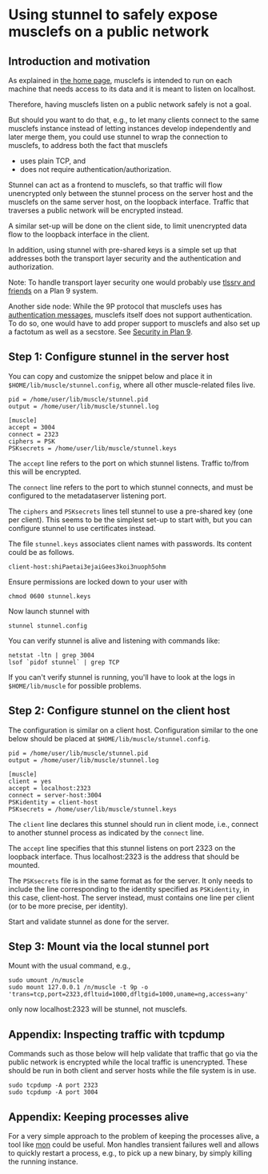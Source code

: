 # Using stunnel to safely expose musclefs on a public network

## Introduction and motivation

As explained in [the home page](https://github.com/nicolagi/muscle#goals),
musclefs is intended to run on each machine that needs access to its
data and it is meant to listen on localhost.

Therefore, having musclefs listen on a public network safely is not
a goal.

But should you want to do that, e.g., to let many clients connect
to the same musclefs instance instead of letting instances develop
independently and later merge them, you could use stunnel to wrap the
connection to musclefs, to address both the fact that musclefs

* uses plain TCP, and
* does not require authentication/authorization.

Stunnel can act as a frontend to musclefs, so that traffic will flow
unencrypted only between the stunnel process on the server host and the
musclefs on the same server host, on the loopback interface. Traffic
that traverses a public network will be encrypted instead.

A similar set-up will be done on the client side, to limit unencrypted
data flow to the loopback interface in the client.

In addition, using stunnel with pre-shared keys is a simple set up that
addresses both the transport layer security and the authentication and
authorization.

Note: To handle transport layer security one would probably use [tlssrv
and friends](http://man.cat-v.org/9front/8/tlssrv) on a Plan 9 system.

Another side node: While the 9P protocol that musclefs uses has [authentication
messages](https://9fans.github.io/plan9port/man/man9/attach.html),
musclefs itself does not support authentication. To do so,
one would have to add proper support to musclefs and also
set up a factotum as well as a secstore. See [Security in Plan
9](http://doc.cat-v.org/plan_9/4th_edition/papers/auth).

## Step 1: Configure stunnel in the server host

You can copy and customize the snippet below and place it in
`$HOME/lib/muscle/stunnel.config`, where all other muscle-related
files live.

```
pid = /home/user/lib/muscle/stunnel.pid
output = /home/user/lib/muscle/stunnel.log

[muscle]
accept = 3004
connect = 2323
ciphers = PSK
PSKsecrets = /home/user/lib/muscle/stunnel.keys
```

The `accept` line refers to the port on which stunnel listens. Traffic to/from
this will be encrypted.

The `connect` line refers to the port to which stunnel connects, and must be
configured to the metadataserver listening port.

The `ciphers` and `PSKsecrets` lines tell stunnel to use a pre-shared key (one
per client). This seems to be the simplest set-up to start with, but you can
configure stunnel to use certificates instead.

The file `stunnel.keys` associates client names with passwords. Its content
could be as follows.

```
client-host:shiPaetai3ejaiGees3koi3nuoph5ohm
```

Ensure permissions are locked down to your user with

```
chmod 0600 stunnel.keys
```

Now launch stunnel with

```
stunnel stunnel.config
```

You can verify stunnel is alive and listening with commands like:

```
netstat -ltn | grep 3004
lsof `pidof stunnel` | grep TCP
```

If you can't verify stunnel is running, you'll have to look at the logs in
`$HOME/lib/muscle` for possible problems.

## Step 2: Configure stunnel on the client host

The configuration is similar on a client host. Configuration similar to the one
below should be placed at `$HOME/lib/muscle/stunnel.config`.

```
pid = /home/user/lib/muscle/stunnel.pid
output = /home/user/lib/muscle/stunnel.log

[muscle]
client = yes
accept = localhost:2323
connect = server-host:3004
PSKidentity = client-host
PSKsecrets = /home/user/lib/muscle/stunnel.keys
```

The `client` line declares this stunnel should run in client mode, i.e.,
connect to another stunnel process as indicated by the `connect` line.

The `accept` line specifies that this stunnel listens on port 2323 on the
loopback interface. Thus localhost:2323 is the address that should be mounted.

The `PSKsecrets` file is in the same format as for the server. It only needs to
include the line corresponding to the identity specified as `PSKidentity`, in
this case, client-host. The server instead, must contains one line per client
(or to be more precise, per identity).

Start and validate stunnel as done for the server.

## Step 3: Mount via the local stunnel port

Mount with the usual command, e.g.,

```
sudo umount /n/muscle
sudo mount 127.0.0.1 /n/muscle -t 9p -o 'trans=tcp,port=2323,dfltuid=1000,dfltgid=1000,uname=ng,access=any'
```

only now localhost:2323 will be stunnel, not musclefs.

## Appendix: Inspecting traffic with tcpdump

Commands such as those below will help validate that traffic that go via the
public network is encrypted while the local traffic is unencrypted. These
should be run in both client and server hosts while the file system is in use.

```
sudo tcpdump -A port 2323
sudo tcpdump -A port 3004
```

## Appendix: Keeping processes alive

For a very simple approach to the problem of keeping the processes alive, a
tool like [mon](https://github.com/tj/mon) could be useful.  Mon handles
transient failures well and allows to quickly restart a process, e.g., to pick
up a new binary, by simply killing the running instance.
